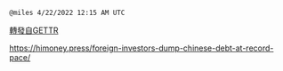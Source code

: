 `@miles 4/22/2022 12:15 AM UTC`

[轉發自GETTR](https://gettr.com/post/p16i6k42203)

https://himoney.press/foreign-investors-dump-chinese-debt-at-record-pace/

